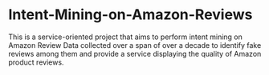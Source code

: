 # Intent-Mining-on-Amazon-Reviews
This is a service-oriented project that aims to perform intent mining on Amazon Review Data collected over a span of over a decade to identify fake reviews among them and provide a service displaying the quality of Amazon product reviews.
